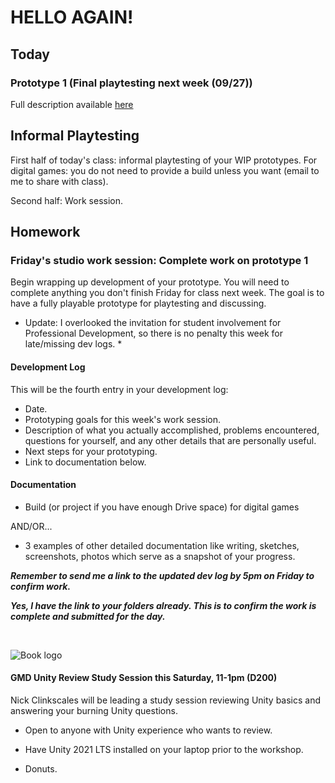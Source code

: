# HELLO AGAIN! 

## Today

### Prototype 1 (Final playtesting next week (09/27))
Full description available [here](https://docs.google.com/document/d/1HMVumT6FYrVDQrtBdNPl7TRH0fU1mxTRyykqurHyzhM/edit?usp=sharing)

## Informal Playtesting
First half of today's class: informal playtesting of your WIP prototypes. For digital games: you do not need to provide a build unless you want (email to me to share with class).

Second half: Work session.

## Homework

### Friday's studio work session: Complete work on prototype 1
Begin wrapping up development of your prototype. You will need to complete anything you don't finish Friday for class next week. The goal is to have a fully playable prototype for playtesting and discussing.

* Update: I overlooked the invitation for student involvement for Professional Development, so there is no penalty this week for late/missing dev logs. *

#### Development Log

This will be the fourth entry in your development log:
- Date.
- Prototyping goals for this week's work session.
- Description of what you actually accomplished, problems encountered, questions for yourself, and any other details that are personally useful.
- Next steps for your prototyping.
- Link to documentation below.

#### Documentation
- Build (or project if you have enough Drive space) for digital games

AND/OR...

- 3 examples of other detailed documentation like writing, sketches, screenshots, photos which serve as a snapshot of your progress.

***Remember to send me a link to the updated dev log by 5pm on Friday to confirm work.***

***Yes, I have the link to your folders already. This is to confirm the work is complete and submitted for the day.***

&nbsp;


![Book logo](/assets/images/unity_review_small.png)
#### GMD Unity Review Study Session this Saturday, 11-1pm (D200)
Nick Clinkscales will be leading a study session reviewing Unity basics and answering your burning Unity questions. 

- Open to anyone with Unity experience who wants to review.

- Have Unity 2021 LTS installed on your laptop prior to the workshop.

- Donuts.